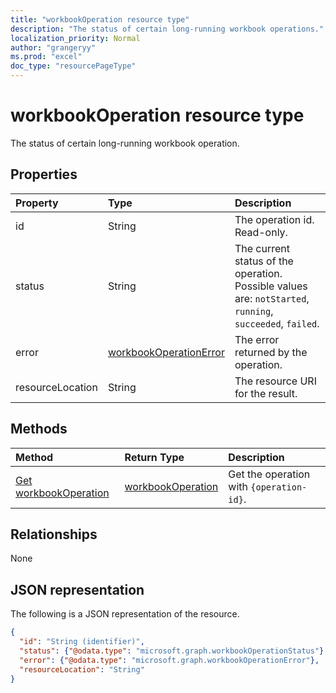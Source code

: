 ```yaml
---
title: "workbookOperation resource type"
description: "The status of certain long-running workbook operations."
localization_priority: Normal
author: "grangeryy"
ms.prod: "excel"
doc_type: "resourcePageType"
---
```


# workbookOperation resource type

The status of certain long-running workbook operation.


## Properties

| Property     | Type        | Description |
|:-------------|:------------|:------------|
|id|String| The operation id. Read-only.|
|status|String| The current status of the operation. Possible values are: `notStarted`, `running`, `succeeded`, `failed`.|
|error|[workbookOperationError](workbookoperationerror.md)| The error returned by the operation.|
|resourceLocation|String| The resource URI for the result.|


## Methods

| Method       | Return Type | Description |
|:-------------|:------------|:------------|
| [Get workbookOperation](../api/workbookoperation-get.md) | [workbookOperation](workbookoperation.md) | Get the operation with `{operation-id}`. |


## Relationships

None

## JSON representation

The following is a JSON representation of the resource.

<!-- {
  "blockType": "resource",
  "optionalProperties": [

  ],
  "@odata.type": "microsoft.graph.workbookOperation",
  "baseType": "",
  "keyProperty": "id"
}-->

```json
{
  "id": "String (identifier)",
  "status": {"@odata.type": "microsoft.graph.workbookOperationStatus"},
  "error": {"@odata.type": "microsoft.graph.workbookOperationError"},
  "resourceLocation": "String"
}
```

<!-- uuid: 16cd6b66-4b1a-43a1-adaf-3a886856ed98
2019-02-04 14:57:30 UTC -->
<!-- {
  "type": "#page.annotation",
  "description": "workbookOperation resource",
  "keywords": "",
  "section": "documentation",
  "tocPath": ""
}-->
